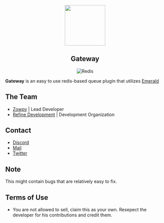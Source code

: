 <div align="center">

  [<img src="https://i.imgur.com/MZ1nvAC.png" style="width:128px;height:128px"></img>](https://discord.gg/refine)
  ## Gateway

</small></i>

![Redis](https://img.shields.io/badge/Redis-in--memory%20data%20structure-red?style=flat-square)

</div>

**Gateway** is an easy to use redis-based queue plugin that utilizes [Emerald](https://github.com/RefineDevelopment/Emerald/)

## The Team
+ [Zowpy](https://github.com/Zowpy) | Lead Developer
+ [Refine Development](https://github.com/RefineDevelopment) | Development Organization

## Contact
- [Discord](https://dsc.gg/refine)
- [Mail](mailto:refinedevelopment@gmail.com)
- [Twitter](https://twitter.com/RefineDev)

## Note
This might contain bugs that are relatively easy to fix.

## Terms of Use
+ You are not allowed to sell, claim this as your own. Resepect the developer for his contributions and credit them.
